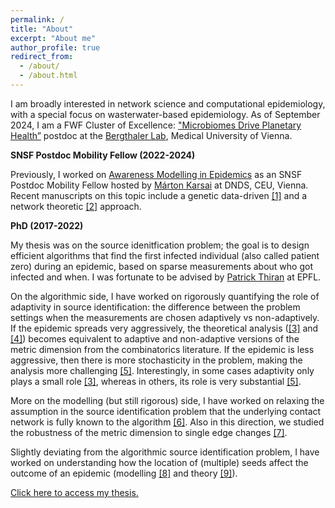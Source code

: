 ```yaml
---
permalink: /
title: "About"
excerpt: "About me"
author_profile: true
redirect_from: 
  - /about/
  - /about.html
---
```


I am broadly interested in network science and computational epidemiology, with a special focus on wasterwater-based epidemiology. As of September 2024, I am a FWF Cluster of Excellence: ["Microbiomes Drive Planetary Health”](https://microplanet.at/) postdoc at the [Bergthaler Lab](https://bergthalerlab.org/), Medical University of Vienna.

**SNSF Postdoc Mobility Fellow (2022-2024)**


Previously, I worked on [Awareness Modelling in Epidemics](https://data.snf.ch/grants/grant/211129) as an SNSF Postdoc Mobility Fellow hosted by [Márton Karsai](https://www.martonkarsai.com/) at DNDS, CEU, Vienna. Recent manuscripts on this topic include a genetic data-driven [\[1\]](https://www.nature.com/articles/s41467-025-59508-5) and a network theoretic [\[2\]](https://journals.aps.org/prresearch/abstract/10.1103/PhysRevResearch.7.L012061) approach.


**PhD (2017-2022)**


My thesis was on the source idenitfication problem; the goal is to design efficient algorithms that find the first infected individual (also called patient zero) during an epidemic, based on sparse measurements about who got infected and when. I was fortunate to be advised by [Patrick Thiran](https://people.epfl.ch/patrick.thiran?lang=en) at EPFL.

On the algorithmic side, I have worked on rigorously quantifying the role of adaptivity in source identification: the difference between the problem settings when the measurements are chosen adaptively vs non-adaptively. If the epidemic spreads very aggressively, the theoretical analysis ([\[3\]](https://doi.org/10.1016/j.ejc.2021.103317) and [\[4\]](https://doi.org/10.1017/jpr.2021.16)) becomes equivalent to adaptive and non-adaptive versions of the metric dimension from the combinatorics literature. If the epidemic is less aggressive, then there is more stochasticity in the problem, making the analysis more challenging [\[5\]](https://doi.org/10.1016/j.tcs.2022.02.008). Interestingly, in some cases adaptivity only plays a small role [\[3\]](https://doi.org/10.1016/j.ejc.2021.103317), whereas in others, its role is very substantial [\[5\]](https://doi.org/10.1016/j.tcs.2022.02.008).

More on the modelling (but still rigorous) side, I have worked on relaxing the assumption in the source identification problem that the underlying contact network is fully known to the algorithm [\[6\]](https://doi.org/10.1007%2Fs41109-023-00566-3). Also in this direction, we studied the robustness of the metric dimension to single edge changes [\[7\]](https://doi.org/10.1016/j.dam.2022.02.014). 

Slightly deviating from the algorithmic source identification problem, I have worked on understanding how the location of (multiple) seeds affect the outcome of an epidemic (modelling [\[8\]](https://doi.org/10.1073/pnas.2112607118) and theory [\[9\]](https://arxiv.org/abs/2304.11971)). 

[Click here to access my thesis.](https://infoscience.epfl.ch/record/295110)
